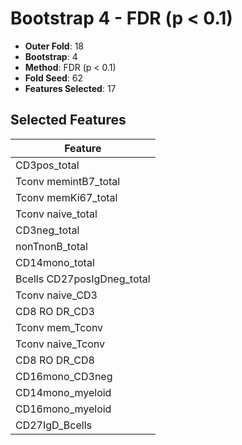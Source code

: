 # Bootstrap 4 - FDR (p < 0.1)

- **Outer Fold**: 18
- **Bootstrap**: 4
- **Method**: FDR (p < 0.1)
- **Fold Seed**: 62
- **Features Selected**: 17

## Selected Features

| Feature |
|---------|
| CD3pos_total |
| Tconv memintB7_total |
| Tconv memKi67_total |
| Tconv naive_total |
| CD3neg_total |
| nonTnonB_total |
| CD14mono_total |
| Bcells CD27posIgDneg_total |
| Tconv naive_CD3 |
| CD8 RO DR_CD3 |
| Tconv mem_Tconv |
| Tconv naive_Tconv |
| CD8 RO DR_CD8 |
| CD16mono_CD3neg |
| CD14mono_myeloid |
| CD16mono_myeloid |
| CD27IgD_Bcells |
